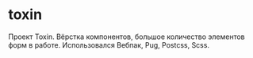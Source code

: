 # toxin
Проект Toxin. Вёрстка компонентов, большое количество элементов форм в работе.
Использовался Вебпак, Pug, Postcss, Scss.
